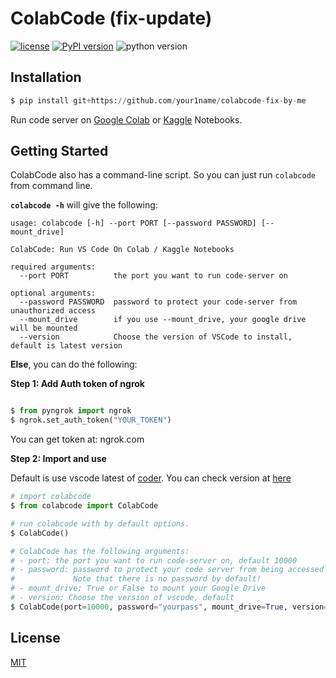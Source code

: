 # ColabCode (fix-update)

[![license](https://img.shields.io/badge/license-MIT-blue.svg)](/LICENSE)
[![PyPI version](https://badge.fury.io/py/colabcode.svg)](https://badge.fury.io/py/colabcode)
![python version](https://img.shields.io/badge/python-3.6%2C3.7%2C3.8-blue?logo=python)

## Installation

```python
$ pip install git+https://github.com/your1name/colabcode-fix-by-me
```

Run code server on [Google Colab](https://colab.research.google.com/) or [Kaggle](https://www.kaggle.com/) Notebooks.

## Getting Started

ColabCode also has a command-line script. So you can just run `colabcode` from command line.

**`colabcode -h`** will give the following:

```console
usage: colabcode [-h] --port PORT [--password PASSWORD] [--mount_drive]

ColabCode: Run VS Code On Colab / Kaggle Notebooks

required arguments:
  --port PORT          the port you want to run code-server on

optional arguments:
  --password PASSWORD  password to protect your code-server from unauthorized access
  --mount_drive        if you use --mount_drive, your google drive will be mounted
  --version            Choose the version of VSCode to install, default is latest version
```

**Else**, you can do the following:

**Step 1: Add Auth token of ngrok**

```python

$ from pyngrok import ngrok
$ ngrok.set_auth_token("YOUR_TOKEN") 
```
You can get token at: ngrok.com

**Step 2: Import and use** 

Default is use vscode latest of [coder](https://github.com/coder/code-server). You can check version at [here](https://github.com/coder/code-server/releases)


```python
# import colabcode
$ from colabcode import ColabCode
```

```python
# run colabcode with by default options.
$ ColabCode()
```

```python
# ColabCode has the following arguments:
# - port: the port you want to run code-server on, default 10000
# - password: password to protect your code server from being accessed by someone else.
#             Note that there is no password by default!
# - mount_drive: True or False to mount your Google Drive
# - version: Choose the version of vscode, default 
$ ColabCode(port=10000, password="yourpass", mount_drive=True, version="4.92.2")
```

## License

[MIT](LICENSE)
